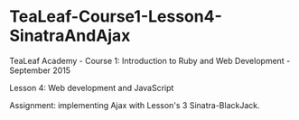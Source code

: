 # TeaLeaf-Course1-Lesson4-SinatraAndAjax

TeaLeaf Academy - Course 1: Introduction to Ruby and Web Development - September 2015

Lesson 4: Web development and JavaScript

Assignment: implementing Ajax with Lesson's 3 Sinatra-BlackJack.
